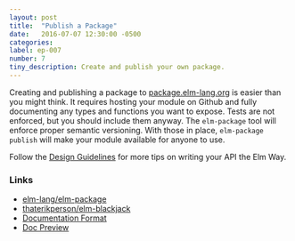 ```yaml
---
layout: post
title:  "Publish a Package"
date:   2016-07-07 12:30:00 -0500
categories:
label: ep-007
number: 7
tiny_description: Create and publish your own package.
---
```


Creating and publishing a package to [package.elm-lang.org](http://package.elm-lang.org) is easier than you might think. It requires hosting your module on Github and fully documenting any types and functions you want to expose. Tests are not enforced, but you should include them anyway. The `elm-package` tool will enforce proper semantic versioning. With those in place, `elm-package publish` will make your module available for anyone to use.

Follow the [Design Guidelines](http://package.elm-lang.org/help/design-guidelines) for more tips on writing your API the Elm Way.

### Links

* [elm-lang/elm-package](https://github.com/elm-lang/elm-package/blob/master/README.md)
* [thaterikperson/elm-blackjack](https://github.com/thaterikperson/elm-blackjack)
* [Documentation Format](http://package.elm-lang.org/help/documentation-format)
* [Doc Preview](http://package.elm-lang.org/help/docs-preview)
